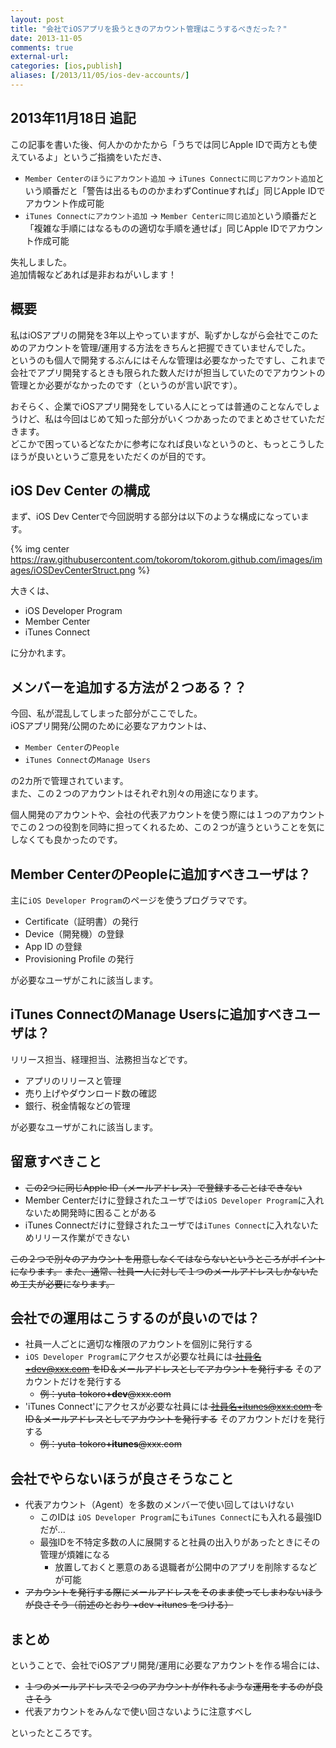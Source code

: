 ```yaml
---
layout: post
title: "会社でiOSアプリを扱うときのアカウント管理はこうするべきだった？"
date: 2013-11-05
comments: true
external-url: 
categories: [ios,publish]
aliases: [/2013/11/05/ios-dev-accounts/]
---
```


## 2013年11月18日 追記

この記事を書いた後、何人かのかたから「うちでは同じApple IDで両方とも使えているよ」というご指摘をいただき、

- `Member Centerのほうにアカウント追加` -> `iTunes Connectに同じアカウント追加`という順番だと「警告は出るもののかまわずContinueすれば」同じApple IDでアカウント作成可能
- `iTunes Connectにアカウント追加` -> `Member Centerに同じ追加`という順番だと「複雑な手順にはなるものの適切な手順を通せば」同じApple IDでアカウント作成可能

失礼しました。  
追加情報などあれば是非おねがいします！

## 概要

私はiOSアプリの開発を3年以上やっていますが、恥ずかしながら会社でこのためのアカウントを管理/運用する方法をきちんと把握できていませんでした。  
というのも個人で開発するぶんにはそんな管理は必要なかったですし、これまで会社でアプリ開発するときも限られた数人だけが担当していたのでアカウントの管理とか必要がなかったのです（というのが言い訳です）。

おそらく、企業でiOSアプリ開発をしている人にとっては普通のことなんでしょうけど、私は今回はじめて知った部分がいくつかあったのでまとめさせていただきます。  
どこかで困っているどなたかに参考になれば良いなというのと、もっとこうしたほうが良いというご意見をいただくのが目的です。

## iOS Dev Center の構成

まず、iOS Dev Centerで今回説明する部分は以下のような構成になっています。

{% img center https://raw.githubusercontent.com/tokorom/tokorom.github.com/images/images/iOSDevCenterStruct.png %}

大きくは、

- iOS Developer Program
- Member Center
- iTunes Connect

に分かれます。

## メンバーを追加する方法が２つある？？

今回、私が混乱してしまった部分がここでした。  
iOSアプリ開発/公開のために必要なアカウントは、

- `Member Center`の`People`
- `iTunes Connect`の`Manage Users`

の2カ所で管理されています。  
また、この２つのアカウントはそれぞれ別々の用途になります。  

個人開発のアカウントや、会社の代表アカウントを使う際には１つのアカウントでこの２つの役割を同時に担ってくれるため、この２つが違うということを気にしなくても良かったのです。

<!-- more -->

## Member CenterのPeopleに追加すべきユーザは？

主に`iOS Developer Program`のページを使うプログラマです。

- Certificate（証明書）の発行
- Device（開発機）の登録
- App ID の登録
- Provisioning Profile の発行

が必要なユーザがこれに該当します。

## iTunes ConnectのManage Usersに追加すべきユーザは？

リリース担当、経理担当、法務担当などです。

- アプリのリリースと管理
- 売り上げやダウンロード数の確認
- 銀行、税金情報などの管理

が必要なユーザがこれに該当します。

## 留意すべきこと

- <s>この2つに同じApple ID（メールアドレス）で登録することはできない</s>
- Member Centerだけに登録されたユーザでは`iOS Developer Program`に入れないため開発時に困ることがある
- iTunes Connectだけに登録されたユーザでは`iTunes Connect`に入れないためリリース作業ができない

<s>この２つで別々のアカウントを用意しなくてはならないというところがポイントになります。</s>
<s>また、通常、社員一人に対して１つのメールアドレスしかないため工夫が必要になります。</s>

## 会社での運用はこうするのが良いのでは？

- 社員一人ごとに適切な権限のアカウントを個別に発行する
- `iOS Developer Program`にアクセスが必要な社員には<s> 社員名+dev@xxx.com をID＆メールアドレスとしてアカウントを発行する</s> そのアカウントだけを発行する
    - <s>例：yuta-tokoro<b>+dev</b>@xxx.com</s>
- 'iTunes Connect'にアクセスが必要な社員には<s> 社員名+itunes@xxx.com をID＆メールアドレスとしてアカウントを発行する</s> そのアカウントだけを発行する
    - <s>例：yuta-tokoro<b>+itunes</b>@xxx.com</s>

## 会社でやらないほうが良さそうなこと

- 代表アカウント（Agent）を多数のメンバーで使い回してはいけない
    - このIDは `iOS Developer Program`にも`iTunes Connect`にも入れる最強IDだが...
    - 最強IDを不特定多数の人に展開すると社員の出入りがあったときにその管理が煩雑になる
        - 放置しておくと悪意のある退職者が公開中のアプリを削除するなどが可能
- <s>アカウントを発行する際にメールアドレスをそのまま使ってしまわないほうが良さそう（前述のとおり +dev +itunes をつける）</s>

## まとめ

ということで、会社でiOSアプリ開発/運用に必要なアカウントを作る場合には、

- <s>１つのメールアドレスで２つのアカウントが作れるような運用をするのが良さそう</s>
- 代表アカウントをみんなで使い回さないように注意すべし

といったところです。

